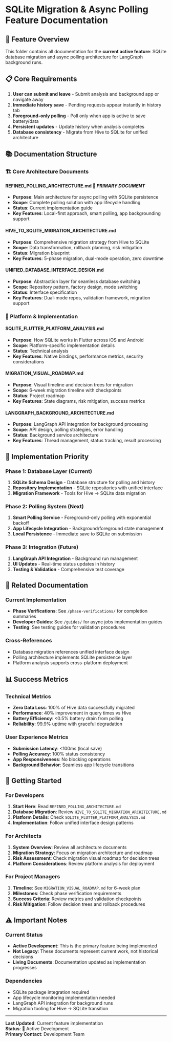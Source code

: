 # SQLite Migration & Async Polling Feature Documentation

## 🎯 Feature Overview

This folder contains all documentation for the **current active feature**: SQLite database migration and async polling architecture for LangGraph background runs.

## 📋 Core Requirements

1. **User can submit and leave** - Submit analysis and background app or navigate away
2. **Immediate history save** - Pending requests appear instantly in history tab  
3. **Foreground-only polling** - Poll only when app is active to save battery/data
4. **Persistent updates** - Update history when analysis completes
5. **Database consistency** - Migrate from Hive to SQLite for unified architecture

## 📚 Documentation Structure

### 🏗️ Core Architecture Documents

#### **REFINED_POLLING_ARCHITECTURE.md** 📌 *PRIMARY DOCUMENT*
- **Purpose**: Main architecture for async polling with SQLite persistence
- **Scope**: Complete polling solution with app lifecycle handling
- **Status**: Current implementation guide
- **Key Features**: Local-first approach, smart polling, app backgrounding support

#### **HIVE_TO_SQLITE_MIGRATION_ARCHITECTURE.md**
- **Purpose**: Comprehensive migration strategy from Hive to SQLite
- **Scope**: Data transformation, rollback planning, risk mitigation
- **Status**: Migration blueprint
- **Key Features**: 5-phase migration, dual-mode operation, zero downtime

#### **UNIFIED_DATABASE_INTERFACE_DESIGN.md**
- **Purpose**: Abstraction layer for seamless database switching
- **Scope**: Repository pattern, factory design, mode switching
- **Status**: Interface specification
- **Key Features**: Dual-mode repos, validation framework, migration support

### 🔧 Platform & Implementation

#### **SQLITE_FLUTTER_PLATFORM_ANALYSIS.md**
- **Purpose**: How SQLite works in Flutter across iOS and Android
- **Scope**: Platform-specific implementation details
- **Status**: Technical analysis
- **Key Features**: Native bindings, performance metrics, security considerations

#### **MIGRATION_VISUAL_ROADMAP.md**
- **Purpose**: Visual timeline and decision trees for migration
- **Scope**: 6-week migration timeline with checkpoints
- **Status**: Project roadmap
- **Key Features**: State diagrams, risk mitigation, success metrics

#### **LANGGRAPH_BACKGROUND_ARCHITECTURE.md**
- **Purpose**: LangGraph API integration for background processing
- **Scope**: API design, polling strategies, error handling
- **Status**: Background service architecture
- **Key Features**: Thread management, status tracking, result processing

## 🎯 Implementation Priority

### Phase 1: Database Layer (Current)
1. **SQLite Schema Design** - Database structure for polling and history
2. **Repository Implementation** - SQLite repositories with unified interface
3. **Migration Framework** - Tools for Hive → SQLite data migration

### Phase 2: Polling System (Next)
1. **Smart Polling Service** - Foreground-only polling with exponential backoff
2. **App Lifecycle Integration** - Background/foreground state management
3. **Local Persistence** - Immediate save to SQLite on submission

### Phase 3: Integration (Future)
1. **LangGraph API Integration** - Background run management
2. **UI Updates** - Real-time status updates in history
3. **Testing & Validation** - Comprehensive test coverage

## 🔗 Related Documentation

### Current Implementation
- **Phase Verifications**: See `/phase-verifications/` for completion summaries
- **Developer Guides**: See `/guides/` for async jobs implementation guides
- **Testing**: See testing guides for validation procedures

### Cross-References
- Database migration references unified interface design
- Polling architecture implements SQLite persistence layer
- Platform analysis supports cross-platform deployment

## 📊 Success Metrics

### Technical Metrics
- **Zero Data Loss**: 100% of Hive data successfully migrated
- **Performance**: 40% improvement in query times vs Hive
- **Battery Efficiency**: <0.5% battery drain from polling
- **Reliability**: 99.9% uptime with graceful degradation

### User Experience Metrics
- **Submission Latency**: <100ms (local save)
- **Polling Accuracy**: 100% status consistency
- **App Responsiveness**: No blocking operations
- **Background Behavior**: Seamless app lifecycle transitions

## 🚀 Getting Started

### For Developers
1. **Start Here**: Read `REFINED_POLLING_ARCHITECTURE.md`
2. **Database Migration**: Review `HIVE_TO_SQLITE_MIGRATION_ARCHITECTURE.md`
3. **Platform Details**: Check `SQLITE_FLUTTER_PLATFORM_ANALYSIS.md`
4. **Implementation**: Follow unified interface design patterns

### For Architects
1. **System Overview**: Review all architecture documents
2. **Migration Strategy**: Focus on migration architecture and roadmap
3. **Risk Assessment**: Check migration visual roadmap for decision trees
4. **Platform Considerations**: Review platform analysis for deployment

### For Project Managers
1. **Timeline**: See `MIGRATION_VISUAL_ROADMAP.md` for 6-week plan
2. **Milestones**: Check phase verification requirements
3. **Success Criteria**: Review metrics and validation checkpoints
4. **Risk Mitigation**: Follow decision trees and rollback procedures

## ⚠️ Important Notes

### Current Status
- **Active Development**: This is the primary feature being implemented
- **Not Legacy**: These documents represent current work, not historical decisions
- **Living Documents**: Documentation updated as implementation progresses

### Dependencies
- SQLite package integration required
- App lifecycle monitoring implementation needed
- LangGraph API integration for background runs
- Migration tooling for Hive → SQLite transition

---

**Last Updated**: Current feature implementation  
**Status**: 🚧 Active Development  
**Primary Contact**: Development Team